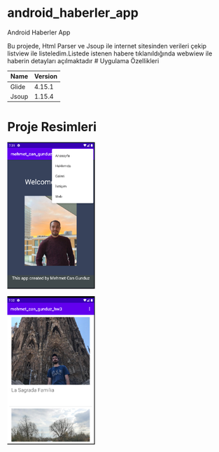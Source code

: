 # android_haberler_app
Android Haberler App
<p>
Bu projede, Html Parser ve Jsoup ile internet sitesinden verileri çekip listview ile listeledim.Listede istenen habere tıklanıldığında webwiew ile haberin detayları açılmaktadır
# Uygulama Özellikleri

  Name      |      Version
 ------------- | ------------- 
 Glide         | 4.15.1        
 Jsoup         | 1.15.4        

</p>

# Proje Resimleri
  
 <p> 
  <a href="https://github.com/Mehmetjr/android_biyografi_app/blob/main/images/biyografi1.png" target="_blank">
  <img src="https://github.com/Mehmetjr/android_biyografi_app/blob/main/images/biyografi1.png" width="200" style="max-width:100;">
  </a>
  <p> 
  <a href="https://github.com/Mehmetjr/android_biyografi_app/blob/main/images/biyografi2.png" target="_blank">
  <img src="https://github.com/Mehmetjr/android_biyografi_app/blob/main/images/biyografi2.png" width="200" style="max-width:100;">
  </a>
  </p>
  

